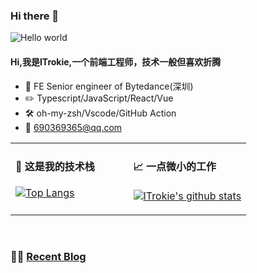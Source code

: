 
### Hi there 👋

<img src="https://raw.githubusercontent.com/sagar-viradiya/sagar-viradiya/master/resources/banner.png" alt="Hello world">

<br/>

#### Hi,我是ITrokie,一个前端工程师，技术一般但喜欢折腾
<div>

  - :briefcase: FE Senior engineer of Bytedance(深圳)<br/>
  - :pencil2: Typescript/JavaScript/React/Vue<br/>
  - :hammer_and_wrench: oh-my-zsh/Vscode/GitHub Action<br/>
  - :email: 690369365@qq.com<br/>
</div>

<table width="960px">
<tr>
  <td valign="top" width="50%">

  #### 🍻 这是我的技术栈
  [![Top Langs](https://github-readme-stats.vercel.app/api/top-langs/?username=ITrokie&layout=compact)](https://github.com/ITrokie)
  </td>
  <td valign="top" width="50%">

  #### 📈 一点微小的工作
  [![ITrokie's github stats](https://github-readme-stats.vercel.app/api?username=ITrokie&count_private=true&show_icons=true&theme=radical&hide=contribs,prs&bg_color=30,e96443,904e95&title_color=fff&text_color=fff)](https://github.com/ITrokie)
  </td>
</tr>
</table>

<!-- #### Coding status last week ⌨️ -->



<br/>
<!-- <center><img src="http://ghchart.rshah.org/409ba5/ITrokie" alt="" /></center> -->

### 🤹‍♀️ <a href="https://itrokie.github.io/" target="_blank">Recent Blog</a>
<!-- START_SECTION:blog -->
<!-- END_SECTION:blog -->






